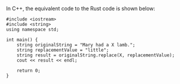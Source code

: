 In C++, the equivalent code to the Rust code is shown below:
```
#include <iostream>
#include <string>
using namespace std;

int main() {
    string originalString = "Mary had a X lamb.";
    string replacementValue = "little";
    string result = originalString.replace(X, replacementValue);
    cout << result << endl;

    return 0;
}
```
